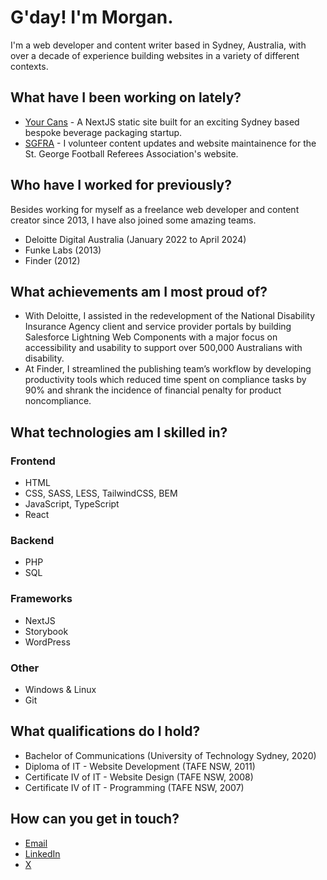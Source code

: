﻿# G'day! I'm Morgan.

I'm a web developer and content writer based in Sydney, Australia, with over a decade of experience building websites in a variety of different contexts.

## What have I been working on lately?

* [Your Cans](https://yourcans.com.au) - A NextJS static site built for an exciting Sydney based bespoke beverage packaging startup.
* [SGFRA](https://saintsref.org.au) - I volunteer content updates and website maintainence for the St. George Football Referees Association's website.

## Who have I worked for previously?

Besides working for myself as a freelance web developer and content creator since 2013, I have also joined some amazing teams.

* Deloitte Digital Australia (January 2022 to April 2024)
* Funke Labs (2013)
* Finder (2012)

## What achievements am I most proud of?

* With Deloitte, I assisted in the redevelopment of the National Disability Insurance Agency client and service provider portals by building Salesforce Lightning Web Components with a major focus on accessibility and usability to support over 500,000 Australians with disability.
* At Finder, I streamlined the publishing team’s workflow by developing productivity tools which reduced time spent on compliance tasks by 90% and shrank the incidence of financial penalty for product noncompliance.

## What technologies am I skilled in?

### Frontend
* HTML
* CSS, SASS, LESS, TailwindCSS, BEM 
* JavaScript, TypeScript
* React

### Backend
* PHP
* SQL

### Frameworks
* NextJS
* Storybook
* WordPress

### Other
* Windows & Linux
* Git

## What qualifications do I hold?

* Bachelor of Communications (University of Technology Sydney, 2020)
* Diploma of IT - Website Development (TAFE NSW, 2011)
* Certificate IV of IT - Website Design (TAFE NSW, 2008) 
* Certificate IV of IT - Programming (TAFE NSW, 2007)

## How can you get in touch?

* [Email](mailto:morgandival@gmail.com)
* [LinkedIn](https://www.linkedin.com/in/morgandival)
* [X](https://x.com/morgandival)
